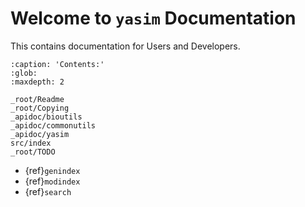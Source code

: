 # Welcome to `yasim` Documentation

This contains documentation for Users and Developers.

```{toctree}
:caption: 'Contents:'
:glob:
:maxdepth: 2

_root/Readme
_root/Copying
_apidoc/bioutils
_apidoc/commonutils
_apidoc/yasim
src/index
_root/TODO
```

- {ref}`genindex`
- {ref}`modindex`
- {ref}`search`
